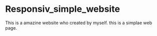# Responsiv_simple_website
This is a amazine website who created by myself. 
this is a simplae web page.
